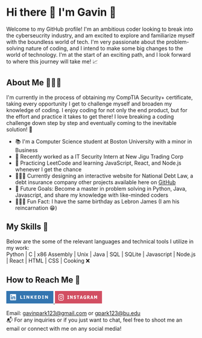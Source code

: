 # Hi there 👋 I'm Gavin 🏀
Welcome to my GitHub profile! I'm an ambitious coder looking to break into the cyberseucrity industry, and am excited to explore and familiarize myself with the boundless world of tech. I'm very passionate about the problem-solving nature of coding, and I intend to make some big changes to the world of technology. I'm at the start of an exciting path, and I look forward to where this journey will take me! 📈
## About Me 🙋🏻‍♂️
I'm currently in the process of obtaining my CompTIA Security+ certificate, taking every opportunity I get to challenge myself and broaden my knowledge of coding. I enjoy coding for not only the end product, but for the effort and practice it takes to get there! I love breaking a coding challenge down step by step and eventually coming to the inevitable solution! 👾
* 📚 I'm a Computer Science student at Boston University with a minor in Business
* 💾 Recently worked as a IT Security Intern at New Jigu Trading Corp
* 🌱 Practicing LeetCode and learning JavaScript, React, and Node.js whenever I get the chance
* 👨🏻‍💻 Currently designing an interactive website for National Debt Law, a debt insurance company other projects available here on [GitHub](https://github.com/gavinpark123)
* 🥋 Future Goals: Become a master in problem solving in Python, Java, Javascript, and share my knowledge with like-minded coders
* ⛹🏻‍♂️ Fun Fact: I have the same birthday as Lebron James (I am his reincarnation 😁)
## My Skills 🚀
Below are the some of the relevant languages and technical tools I utilize in my work:  
Python | C | x86 Assembly | Unix | Java | SQL | SQLite | Javascript | Node.js | React | HTML | CSS | Cooking ❌
## How to Reach Me 📩
<p>
  <a href="https://www.linkedin.com/in/gavin-park-627005221">
    <img src="images/linkedin.png" alt="My LinkedIn Profile" width="125" height="33">
  </a>  
  <a href="https://www.instagram.com/gav.park">
    <img src="images/ig.png" alt="My Instagram" width="125" height="33">
  </a>
</p>

Email: [gavinpark123@gmail.com](gavinpark123@gmail.com) or [gpark123@bu.edu](gpark123@bu.edu)  
📬 For any inquiries or if you just want to chat, feel free to shoot me an email or connect with me on any social media!
